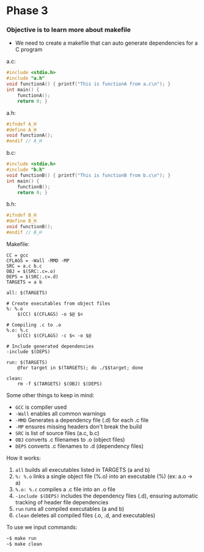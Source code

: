 # Phase 3

### Objective is to learn more about makefile

- We need to create a makefile that can auto generate dependencies for a C program

a.c:
```c
#include <stdio.h>
#include "a.h"
void functionA() { printf("This is functionA from a.c\n"); }
int main() {
    functionA();
    return 0; }
```

a.h:
```c
#ifndef A_H
#define A_H
void functionA();
#endif // A_H
```

b.c:
```c
#include <stdio.h>
#include "b.h"
void functionB() { printf("This is functionB from b.c\n"); }
int main() {
    functionB();
    return 0; }
```

b.h:
```c
#ifndef B_H
#define B_H
void functionB();
#endif // B_H
```

Makefile:
```make
CC = gcc
CFLAGS = -Wall -MMD -MP
SRC = a.c b.c
OBJ = $(SRC:.c=.o)
DEPS = $(SRC:.c=.d)
TARGETS = a b

all: $(TARGETS)

# Create executables from object files
%: %.o
	$(CC) $(CFLAGS) -o $@ $<

# Compiling .c to .o
%.o: %.c
	$(CC) $(CFLAGS) -c $< -o $@

# Include generated dependencies
-include $(DEPS)

run: $(TARGETS)
	@for target in $(TARGETS); do ./$$target; done

clean:
	rm -f $(TARGETS) $(OBJ) $(DEPS)
```

Some other things to keep in mind:
- `GCC` is compiler used
- `-Wall` enables all common warnings
- `-MMD` Generates a dependency file (.d) for each .c file
- `-MP` ensures missing headers don't break the build
- `SRC` is list of source files (a.c, b.c)
- `OBJ` converts .c filenames to .o (object files)
- `DEPS` converts .c filenames to .d (dependency files)

How it works:
1. `all` builds all executables listed in TARGETS (a and b)
2. `%: %.o` links a single object file (%.o) into an executable (%) (ex: a.o → a)
3. `%.o: %.c` compiles a .c file into an .o file
4. `-include $(DEPS)` includes the dependency files (.d), ensuring automatic tracking of header file dependencies
5. `run` runs all compiled executables (a and b)
6. `clean` deletes all compiled files (.o, .d, and executables)

To use we input commands:
```bash
~$ make run
~$ make clean
```
